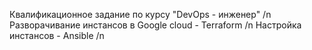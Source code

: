 Квалификационное задание по курсу "DevOps - инженер" /n
Разворачивание инстансов в Google cloud - Terraform /n
Настройка инстансов - Ansible /n
